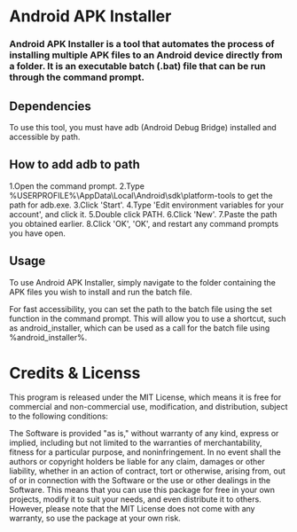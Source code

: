 # Android APK Installer #
### Android APK Installer is a tool that automates the process of installing multiple APK files to an Android device directly from a folder. It is an executable batch (.bat) file that can be run through the command prompt. ###

## Dependencies ##
To use this tool, you must have adb (Android Debug Bridge) installed and accessible by path.

## How to add adb to path ## 
1.Open the command prompt.
2.Type  %USERPROFILE%\AppData\Local\Android\sdk\platform-tools to get the path for adb.exe.
3.Click 'Start'.
4.Type 'Edit environment variables for your account', and click it.
5.Double click PATH.
6.Click 'New'.
7.Paste the path you obtained earlier.
8.Click 'OK', 'OK', and restart any command prompts you have open.

## Usage ##
To use Android APK Installer, simply navigate to the folder containing the APK files you wish to install and run the batch file.

For fast accessibility, you can set the path to the batch file using the set function in the command prompt. This will allow you to use a shortcut, such as android_installer, which can be used as a call for the batch file using %android_installer%.

# Credits & Licenss #
This program is released under the MIT License, which means it is free for commercial and non-commercial use, modification, and distribution, subject to the following conditions:

The Software is provided "as is," without warranty of any kind, express or implied, including but not limited to the warranties of merchantability, fitness for a particular purpose, and noninfringement. In no event shall the authors or copyright holders be liable for any claim, damages or other liability, whether in an action of contract, tort or otherwise, arising from, out of or in connection with the Software or the use or other dealings in the Software. This means that you can use this package for free in your own projects, modify it to suit your needs, and even distribute it to others. However, please note that the MIT License does not come with any warranty, so use the package at your own risk.
